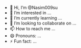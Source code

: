 - 👋 Hi, I’m @Nasim009su
- 👀 I’m interested in ...
- 🌱 I’m currently learning ...
- 💞️ I’m looking to collaborate on ...
- 📫 How to reach me ...
- 😄 Pronouns: ...
- ⚡ Fun fact: ...

<!---
Nasim009su/Nasim009su is a ✨ special ✨ repository because its `README.md` (this file) appears on your GitHub profile.
You can click the Preview link to take a look at your changes.
--->
